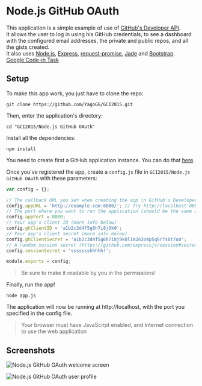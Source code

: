 # Node.js GitHub OAuth

This application is a simple example of use of [GitHub's Developer API](https://developer.github.com/v3/).  
It allows the user to log in using his GitHub credentials, to see a dashboard with the configured email addresses, the private and public repos, and all the gists created.  
It also uses [Node.js](https://nodejs.org), [Express](http://expressjs.com), [request-promise](https://github.com/request/request-promise), [Jade](http://jade-lang.com/) and [Bootstrap](http://getbootstrap.com).  
[Google Code-in Task](https://codein.withgoogle.com/dashboard/task-instances/5932957218897920/)

## Setup

To make this app work, you just have to clone the repo:

```
git clone https://github.com/YagoGG/GCI2015.git
```
Then, enter the application's directory:

```
cd "GCI2015/Node.js GitHub OAuth"
```

Install all the dependencies:

```
npm install
```

You need to create first a GitHub application instance. You can do that [here](https://github.com/settings/applications/new).

Once you've registered the app, create a `config.js` file in `GCI2015/Node.js GitHub OAuth` with these parameters:
```javascript
var config = {};

// The callback URL you set when creating the app in GitHub's Developer panel
config.appURL = 'http://example.com:8080/'; // Try http://localhost:8080/
// The port where you want to run the application (should be the same as before)
config.appPort = 8080;
// Your app's client ID (more info below)
config.ghClientID = 'a1b2c3d4f5g6h7i8j9k0';
// Your app's client secret (more info below)
config.ghClientSecret = 'a1b2c3d4f5g6h7i8j9k0l1m2n3o4p5q6r7s8t7u0';
// A random session secret (https://github.com/expressjs/session#secret)
config.sessionSecret = 'ssssssshhhhh!';

module.exports = config;
```

> Be sure to make it readable by you in the permissions!

Finally, run the app!

```
node app.js
```

The application will now be running at http://localhost, with the port you specified in the config file.

> Your browser must have JavaScript enabled, and Internet connection to use the web application

## Screenshots

![Node.js GitHub OAuth welcome screen](https://raw.githubusercontent.com/YagoGG/GCI2015/gh-pages/Node.js%20GitHub%20OAuth/Screenshots/Screenshot1.png)

![Node.js GitHub OAuth user profile](https://raw.githubusercontent.com/YagoGG/GCI2015/gh-pages/Node.js%20GitHub%20OAuth/Screenshots/Screenshot2.png)
